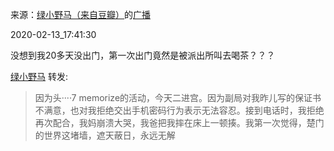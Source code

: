 来源：[绿小野马（来自豆瓣）](https://www.douban.com/people/51409174/)的[广播](https://www.douban.com/people/51409174/status/2808633222/)


2020-02-13_17:41:30


没想到我20多天没出门，第一次出门竟然是被派出所叫去喝茶？？？



[绿小野马](https://www.douban.com/people/51409174/) 转发:

> 因为头····7 memorize的活动，今天二进宫。因为副局对我昨儿写的保证书不满意，也对我拒绝交出手机密码行为表示无法容忍。接到电话时，我拒绝再次配合，我妈崩溃大哭，我爸把我摔在床上一顿揍。我第一次觉得，楚门的世界这堵墙，遮天蔽日，永远无解 